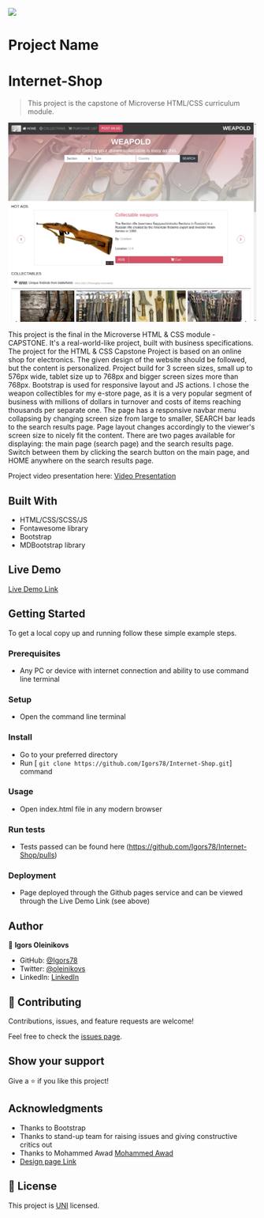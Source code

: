 
![](https://img.shields.io/badge/Microverse-blueviolet)

# Project Name
# Internet-Shop
> This project is the capstone of Microverse HTML/CSS curriculum module.

![screenshot](./assets/img/screenshot.png)

This project is the final in the Microverse HTML & CSS module - CAPSTONE. It's a real-world-like project, built with business specifications. The project for the HTML & CSS Capstone Project is based on an online shop for electronics. The given design of the website should be followed, but the content is personalized. Project build for 3 screen sizes, small up to 576px wide, tablet size up to 768px and bigger screen sizes more than 768px. Bootstrap is used for responsive layout and JS actions.
I chose the weapon collectibles for my e-store page, as it is a very popular segment of business with millions of dollars in turnover and costs of items reaching thousands per separate one. The page has a responsive navbar menu collapsing by changing screen size from large to smaller, SEARCH bar leads to the search results page. Page layout changes accordingly to the viewer's screen size to nicely fit the content. There are two pages available for displaying: the main page (search page) and the search results page. Switch between them by clicking the search button on the main page, and HOME anywhere on the search results page.

Project video presentation here:
[Video Presentation](https://drive.google.com/file/d/11ek18za900F7OEBczUBQvUKj5T9jhNpO/view)

## Built With

- HTML/CSS/SCSS/JS
- Fontawesome library
- Bootstrap
- MDBootstrap library

## Live Demo

[Live Demo Link](https://igors78.github.io/Internet-Shop/)

## Getting Started





To get a local copy up and running follow these simple example steps.

### Prerequisites
- Any PC or device with internet connection and ability to use command line terminal
### Setup
- Open the command line terminal
### Install
- Go to your preferred directory
- Run [ ```git clone https://github.com/Igors78/Internet-Shop.git```] command
### Usage
- Open index.html file in any modern browser
### Run tests
- Tests passed can be found here (https://github.com/Igors78/Internet-Shop/pulls)
### Deployment
- Page deployed through the Github pages service and can be viewed through the Live Demo Link (see above)


## Author

👤 **Igors Oleinikovs**

- GitHub: [@Igors78](https://github.com/Igors78)
- Twitter: [@oleinikovs](https://twitter.com/oleinikovs)
- LinkedIn: [LinkedIn](https://www.linkedin.com/in/igors-oleinikovs-17a10958/)

## 🤝 Contributing

Contributions, issues, and feature requests are welcome!

Feel free to check the [issues page](https://github.com/Igors78/Internet-Shop/issues).

## Show your support

Give a ⭐️ if you like this project!

## Acknowledgments


- Thanks to Bootstrap
- Thanks to stand-up team for raising issues and giving constructive critics out
- Thanks to Mohammed Awad [Mohammed Awad](https://www.behance.net/M_Awad) 
- [Design page Link](https://www.behance.net/gallery/24796463/ZATTIX)


## 📝 License

This project is [UNI](LICENSE) licensed.